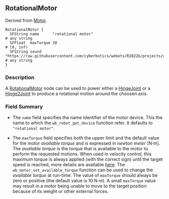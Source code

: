 ## RotationalMotor

Derived from [Motor](motor.md).

```
RotationalMotor {
  SFString name      "rotational motor"                                                                                                # any string
  SFFloat  maxTorque 10                                                                                                                # [0, inf)
  SFString sound     "https://raw.githubusercontent.com/cyberbotics/webots/R2022b/projects/default/worlds/sounds/rotational_motor.wav" # any string
}
```

### Description

A [RotationalMotor](#rotationalmotor) node can be used to power either a [HingeJoint](hingejoint.md) or a [Hinge2Joint](hinge2joint.md) to produce a rotational motion around the choosen axis.

### Field Summary

- The `name` field specifies the name identifier of the motor device.
This the name to which the `wb_robot_get_device` function refer.
It defaults to `"rotational motor"`.

- The `maxTorque` field specifies both the upper limit and the default value for the motor *available torque* and is expressed in *newton meter* [N⋅m].
The *available torque* is the torque that is available to the motor to perform the requested motions.
When used in velocity control, this maximum torque is always applied (with the correct sign) until the target speed is reached, more details are available [here](http://ode.org/wiki/index.php?title=Manual#Stops_and_motor_parameters).
The `wb_motor_set_available_torque` function can be used to change the *available torque* at run-time.
The value of `maxTorque` should always be zero or positive (the default value is 10 N⋅m).
A small `maxTorque` value may result in a motor being unable to move to the target position because of its weight or other external forces.
